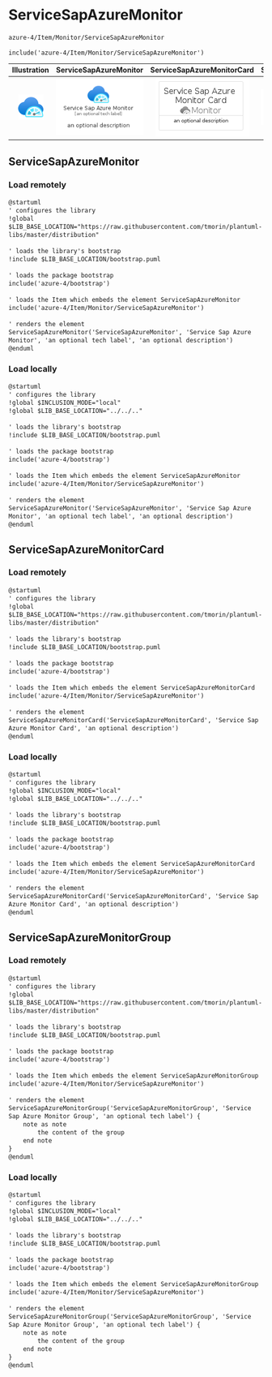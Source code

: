 # ServiceSapAzureMonitor


```text
azure-4/Item/Monitor/ServiceSapAzureMonitor
```

```text
include('azure-4/Item/Monitor/ServiceSapAzureMonitor')
```



| Illustration | ServiceSapAzureMonitor | ServiceSapAzureMonitorCard | ServiceSapAzureMonitorGroup |
| :---: | :---: | :---: | :---: |
| ![illustration for Illustration](../../../azure-4/Item/Monitor/ServiceSapAzureMonitor.png) | ![illustration for ServiceSapAzureMonitor](../../../azure-4/Item/Monitor/ServiceSapAzureMonitor.Local.png) | ![illustration for ServiceSapAzureMonitorCard](../../../azure-4/Item/Monitor/ServiceSapAzureMonitorCard.Local.png) | ![illustration for ServiceSapAzureMonitorGroup](../../../azure-4/Item/Monitor/ServiceSapAzureMonitorGroup.Local.png) |




## ServiceSapAzureMonitor

### Load remotely
```plantuml
@startuml
' configures the library
!global $LIB_BASE_LOCATION="https://raw.githubusercontent.com/tmorin/plantuml-libs/master/distribution"

' loads the library's bootstrap
!include $LIB_BASE_LOCATION/bootstrap.puml

' loads the package bootstrap
include('azure-4/bootstrap')

' loads the Item which embeds the element ServiceSapAzureMonitor
include('azure-4/Item/Monitor/ServiceSapAzureMonitor')

' renders the element
ServiceSapAzureMonitor('ServiceSapAzureMonitor', 'Service Sap Azure Monitor', 'an optional tech label', 'an optional description')
@enduml
```

### Load locally
```plantuml
@startuml
' configures the library
!global $INCLUSION_MODE="local"
!global $LIB_BASE_LOCATION="../../.."

' loads the library's bootstrap
!include $LIB_BASE_LOCATION/bootstrap.puml

' loads the package bootstrap
include('azure-4/bootstrap')

' loads the Item which embeds the element ServiceSapAzureMonitor
include('azure-4/Item/Monitor/ServiceSapAzureMonitor')

' renders the element
ServiceSapAzureMonitor('ServiceSapAzureMonitor', 'Service Sap Azure Monitor', 'an optional tech label', 'an optional description')
@enduml
```

## ServiceSapAzureMonitorCard

### Load remotely
```plantuml
@startuml
' configures the library
!global $LIB_BASE_LOCATION="https://raw.githubusercontent.com/tmorin/plantuml-libs/master/distribution"

' loads the library's bootstrap
!include $LIB_BASE_LOCATION/bootstrap.puml

' loads the package bootstrap
include('azure-4/bootstrap')

' loads the Item which embeds the element ServiceSapAzureMonitorCard
include('azure-4/Item/Monitor/ServiceSapAzureMonitor')

' renders the element
ServiceSapAzureMonitorCard('ServiceSapAzureMonitorCard', 'Service Sap Azure Monitor Card', 'an optional description')
@enduml
```

### Load locally
```plantuml
@startuml
' configures the library
!global $INCLUSION_MODE="local"
!global $LIB_BASE_LOCATION="../../.."

' loads the library's bootstrap
!include $LIB_BASE_LOCATION/bootstrap.puml

' loads the package bootstrap
include('azure-4/bootstrap')

' loads the Item which embeds the element ServiceSapAzureMonitorCard
include('azure-4/Item/Monitor/ServiceSapAzureMonitor')

' renders the element
ServiceSapAzureMonitorCard('ServiceSapAzureMonitorCard', 'Service Sap Azure Monitor Card', 'an optional description')
@enduml
```

## ServiceSapAzureMonitorGroup

### Load remotely
```plantuml
@startuml
' configures the library
!global $LIB_BASE_LOCATION="https://raw.githubusercontent.com/tmorin/plantuml-libs/master/distribution"

' loads the library's bootstrap
!include $LIB_BASE_LOCATION/bootstrap.puml

' loads the package bootstrap
include('azure-4/bootstrap')

' loads the Item which embeds the element ServiceSapAzureMonitorGroup
include('azure-4/Item/Monitor/ServiceSapAzureMonitor')

' renders the element
ServiceSapAzureMonitorGroup('ServiceSapAzureMonitorGroup', 'Service Sap Azure Monitor Group', 'an optional tech label') {
    note as note
        the content of the group
    end note
}
@enduml
```

### Load locally
```plantuml
@startuml
' configures the library
!global $INCLUSION_MODE="local"
!global $LIB_BASE_LOCATION="../../.."

' loads the library's bootstrap
!include $LIB_BASE_LOCATION/bootstrap.puml

' loads the package bootstrap
include('azure-4/bootstrap')

' loads the Item which embeds the element ServiceSapAzureMonitorGroup
include('azure-4/Item/Monitor/ServiceSapAzureMonitor')

' renders the element
ServiceSapAzureMonitorGroup('ServiceSapAzureMonitorGroup', 'Service Sap Azure Monitor Group', 'an optional tech label') {
    note as note
        the content of the group
    end note
}
@enduml
```

